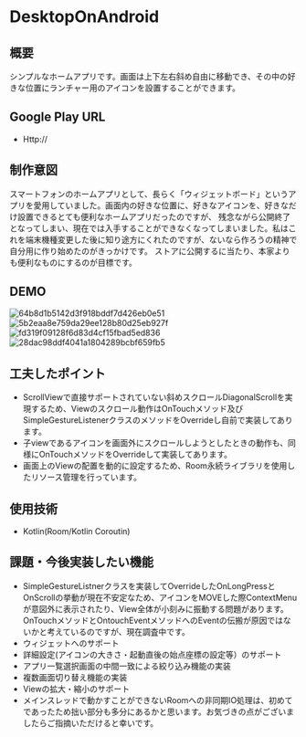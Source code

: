 # DesktopOnAndroid

## 概要
シンプルなホームアプリです。画面は上下左右斜め自由に移動でき、その中の好きな位置にランチャー用のアイコンを設置することができます。

## Google Play URL
- Http://

## 制作意図
スマートフォンのホームアプリとして、長らく「ウィジェットボード」というアプリを愛用していました。画面内の好きな位置に、好きなアイコンを、好きなだけ設置できるとても便利なホームアプリだったのですが、
残念ながら公開終了となってしまい、現在では入手することができなくなってしまいました。私はこれを端末機種変更した後に知り途方にくれたのですが、ないなら作ろうの精神で自分用に作り始めたのがきっかけです。
ストアに公開するに当たり、本家よりも便利なものにするのが目標です。

## DEMO
![64b8d1b5142d3f918bddf7d426eb0e51](https://user-images.githubusercontent.com/62142890/104445359-60323000-55dc-11eb-82c2-4ac4e11b1d6e.gif)
![5b2eaa8e759da29ee128b80d25eb927f](https://user-images.githubusercontent.com/62142890/104445384-658f7a80-55dc-11eb-95ef-a9ccf30cf367.gif)
![fd319f09128f6d83d4cf15fbad5ed836](https://user-images.githubusercontent.com/62142890/104445413-6e804c00-55dc-11eb-9b05-080edfc45d02.gif)
![28dac98ddf4041a1804289bcbf659fb5](https://user-images.githubusercontent.com/62142890/104445607-a25b7180-55dc-11eb-8dc9-7283a07334bb.gif)

## 工夫したポイント
- ScrollViewで直接サポートされていない斜めスクロールDiagonalScrollを実現するため、Viewのスクロール動作はOnTouchメソッド及びSimpleGestureListenerクラスのメソッドをOverrideし自前で実装してあります。
- 子viewであるアイコンを画面外にスクロールしようとしたときの動作も、同様にOnTouchメソッドをOverrideして実装してあります。
- 画面上のViewの配置を動的に設定するため、Room永続ライブラリを使用したリソース管理を行っています。

## 使用技術
- Kotlin(Room/Kotlin Coroutin)

## 課題・今後実装したい機能
- SimpleGestureListnerクラスを実装してOverrideしたOnLongPressとOnScrollの挙動が現在不安定なため、アイコンをMOVEした際ContextMenuが意図外に表示されたり、View全体が小刻みに振動する問題があります。
OnTouchメソッドとOntouchEventメソッドへのEventの伝搬が原因ではないかと考えているのですが、現在調査中です。
- ウィジェットへのサポート
- 詳細設定(アイコンの大きさ・起動直後の始点座標の設定等）のサポート
- アプリ一覧選択画面の中間一致による絞り込み機能の実装
- 複数画面切り替え機能の実装
- Viewの拡大・縮小のサポート
- メインスレッドで動かすことができないRoomへの非同期IO処理は、初めてであったため拙い部分も多分にあるかと思います。お気づきの点がございましたらご指摘いただけると幸いです。


